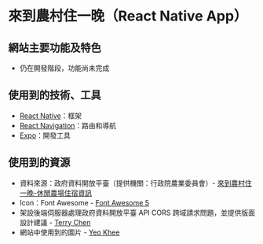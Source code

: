 # 來到農村住一晚（React Native App）


## 網站主要功能及特色
* 仍在開發階段，功能尚未完成


## 使用到的技術、工具
* [React Native](https://reactnative.dev/ "React Native")：框架
* [React Navigation](https://router.vuejs.org/zh/ "React Navigation")：路由和導航
* [Expo](https://expo.io/ "Expo")：開發工具


## 使用到的資源
* 資料來源：政府資料開放平臺（提供機關：行政院農業委員會）- [來到農村住一晚-休閒農場住宿資訊](https://data.gov.tw/dataset/6413 "來到農村住一晚-休閒農場住宿資訊")
* Icon：Font Awesome - [Font Awesome 5](https://fontawesome.com/ "Font Awesome 5")
* 架設後端伺服器處理政府資料開放平臺 API CORS 跨域請求問題，並提供版面設計建議 - [Terry Chen](https://github.com/terry90918 "Terry Chen")
* 網站中使用到的圖片 - [Yeo Khee](https://unsplash.com/photos/vcwI8Rnj2Mw "Photo by Yeo Khee on Unsplash")